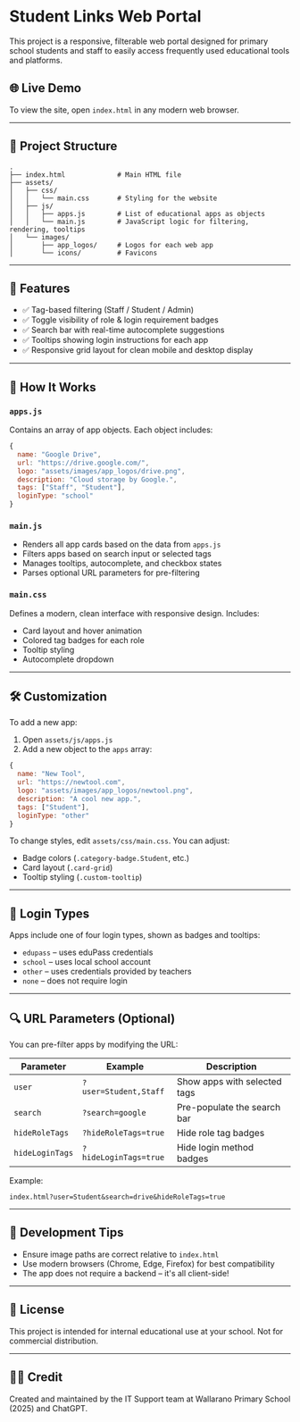 # Student Links Web Portal

This project is a responsive, filterable web portal designed for primary school students and staff to easily access frequently used educational tools and platforms.

## 🌐 Live Demo

To view the site, open `index.html` in any modern web browser.

---

## 📁 Project Structure

```
.
├── index.html             # Main HTML file
├── assets/
│   ├── css/
│   │   └── main.css       # Styling for the website
│   ├── js/
│   │   ├── apps.js        # List of educational apps as objects
│   │   └── main.js        # JavaScript logic for filtering, rendering, tooltips
│   └── images/
│       ├── app_logos/     # Logos for each web app
│       └── icons/         # Favicons
```

---

## 🚀 Features

- ✅ Tag-based filtering (Staff / Student / Admin)
- ✅ Toggle visibility of role & login requirement badges
- ✅ Search bar with real-time autocomplete suggestions
- ✅ Tooltips showing login instructions for each app
- ✅ Responsive grid layout for clean mobile and desktop display

---

## 🧠 How It Works

### `apps.js`
Contains an array of app objects. Each object includes:
```js
{
  name: "Google Drive",
  url: "https://drive.google.com/",
  logo: "assets/images/app_logos/drive.png",
  description: "Cloud storage by Google.",
  tags: ["Staff", "Student"],
  loginType: "school"
}
```

### `main.js`
- Renders all app cards based on the data from `apps.js`
- Filters apps based on search input or selected tags
- Manages tooltips, autocomplete, and checkbox states
- Parses optional URL parameters for pre-filtering

### `main.css`
Defines a modern, clean interface with responsive design. Includes:
- Card layout and hover animation
- Colored tag badges for each role
- Tooltip styling
- Autocomplete dropdown

---

## 🛠 Customization

To add a new app:
1. Open `assets/js/apps.js`
2. Add a new object to the `apps` array:
```js
{
  name: "New Tool",
  url: "https://newtool.com",
  logo: "assets/images/app_logos/newtool.png",
  description: "A cool new app.",
  tags: ["Student"],
  loginType: "other"
}
```

To change styles, edit `assets/css/main.css`. You can adjust:
- Badge colors (`.category-badge.Student`, etc.)
- Card layout (`.card-grid`)
- Tooltip styling (`.custom-tooltip`)

---

## 🔐 Login Types

Apps include one of four login types, shown as badges and tooltips:
- `edupass` – uses eduPass credentials
- `school` – uses local school account
- `other` – uses credentials provided by teachers
- `none` – does not require login

---

## 🔍 URL Parameters (Optional)

You can pre-filter apps by modifying the URL:

| Parameter       | Example                                     | Description                           |
|----------------|---------------------------------------------|---------------------------------------|
| `user`          | `?user=Student,Staff`                      | Show apps with selected tags          |
| `search`        | `?search=google`                           | Pre-populate the search bar           |
| `hideRoleTags`  | `?hideRoleTags=true`                       | Hide role tag badges                  |
| `hideLoginTags` | `?hideLoginTags=true`                      | Hide login method badges              |

Example:
```
index.html?user=Student&search=drive&hideRoleTags=true
```

---

## 🧪 Development Tips

- Ensure image paths are correct relative to `index.html`
- Use modern browsers (Chrome, Edge, Firefox) for best compatibility
- The app does not require a backend – it's all client-side!

---

## 📝 License

This project is intended for internal educational use at your school. Not for commercial distribution.

---

## 👨‍🏫 Credit

Created and maintained by the IT Support team at Wallarano Primary School (2025) and ChatGPT.